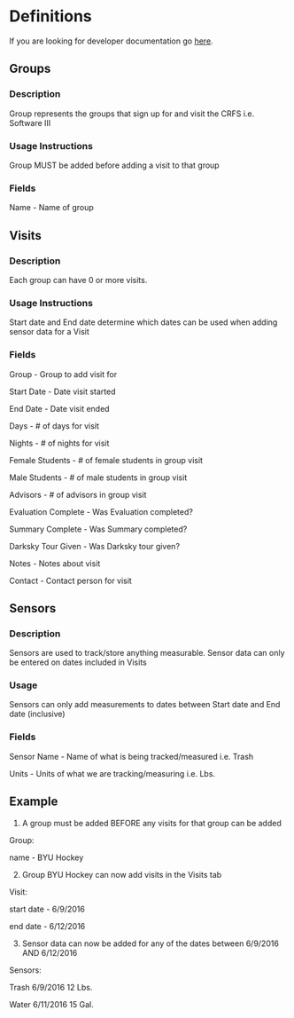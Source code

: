 # Definitions

If you are looking for developer documentation go [here](development).

## Groups

### Description

Group represents the groups that sign up for and visit the CRFS i.e. Software III

### Usage Instructions

Group MUST be added before adding a visit to that group

### Fields

Name - Name of group

## Visits

### Description

Each group can have 0 or more visits.

### Usage Instructions

Start date and End date determine which dates can be used when adding sensor data for a Visit

### Fields

Group - Group to add visit for

Start Date - Date visit started

End Date - Date visit ended

Days - # of days for visit

Nights - # of nights for visit

Female Students - # of female students in group visit

Male Students - # of male students in group visit

Advisors - # of advisors in group visit

Evaluation Complete - Was Evaluation completed?

Summary Complete - Was Summary completed?

Darksky Tour Given - Was Darksky tour given?

Notes - Notes about visit

Contact - Contact person for visit

## Sensors

### Description

Sensors are used to track/store anything measurable. Sensor data can only be entered on dates included in Visits

### Usage

Sensors can only add measurements to dates between Start date and End date (inclusive)

### Fields

Sensor Name - Name of what is being tracked/measured     i.e. Trash

Units - Units of what we are tracking/measuring          i.e. Lbs.

## Example

1) A group must be added BEFORE any visits for that group can be added

Group:  

name - BYU Hockey

2) Group BYU Hockey can now add visits in the Visits tab

Visit: 

start date - 6/9/2016

end date - 6/12/2016

3) Sensor data can now be added for any of the dates between 6/9/2016 AND 6/12/2016

Sensors:

Trash            6/9/2016         12 Lbs.

Water            6/11/2016        15 Gal.
